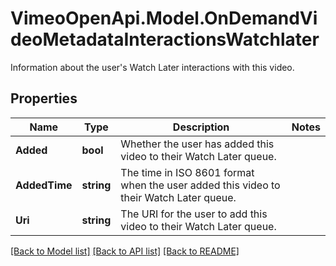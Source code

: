 # VimeoOpenApi.Model.OnDemandVideoMetadataInteractionsWatchlater
Information about the user's Watch Later interactions with this video.
## Properties

Name | Type | Description | Notes
------------ | ------------- | ------------- | -------------
**Added** | **bool** | Whether the user has added this video to their Watch Later queue. | 
**AddedTime** | **string** | The time in ISO 8601 format when the user added this video to their Watch Later queue. | 
**Uri** | **string** | The URI for the user to add this video to their Watch Later queue. | 

[[Back to Model list]](../README.md#documentation-for-models) [[Back to API list]](../README.md#documentation-for-api-endpoints) [[Back to README]](../README.md)

